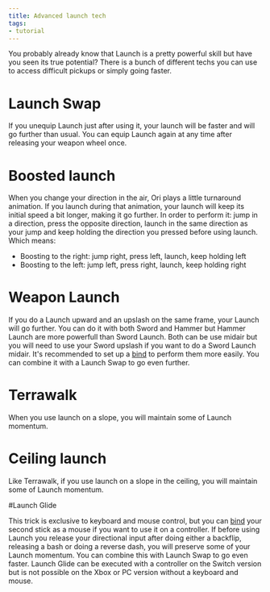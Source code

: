 ```yaml
---
title: Advanced launch tech
tags:
- tutorial
---
```


You probably already know that Launch is a pretty powerful skill but have you seen its true potential? There is a bunch of different techs you can use to access difficult pickups or simply going faster.

# Launch Swap

If you unequip Launch just after using it, your launch will be faster and will go further than usual. You can equip Launch again at any time after releasing your weapon wheel once.

<youtube-video id="hkMq5wMOjy8" />

# Boosted launch

When you change your direction in the air, Ori plays a little turnaround animation. If you launch during that animation, your launch will keep its initial speed a bit longer, making it go further.
In order to perform it: jump in a direction, press the opposite direction, launch in the same direction as your jump and keep holding the direction you pressed before using launch. Which means:
* Boosting to the right: jump right, press left, launch, keep holding left
* Boosting to the left:  jump left, press right, launch, keep holding right

<youtube-video id="zeLow-pN5-I" />

# Weapon Launch

If you do a Launch upward and an upslash on the same frame, your Launch will go further. You can do it with both Sword and Hammer but Hammer Launch are more powerfull than Sword Launch. Both can be use midair but you will need to use your Sword upslash if you want to do a Sword Launch midair. It's recommended to set up a [bind](features/keybinds) to perform them more easily.
You can combine it with a Launch Swap to go even further.

<youtube-video id="7CVboUqFXTs" />

<youtube-video id="EFAdzdzsXL8" />

# Terrawalk

When you use launch on a slope, you will maintain some of Launch momentum.

<youtube-video id="QDljiJoczfs" />

# Ceiling launch

Like Terrawalk, if you use launch on a slope in the ceiling, you will maintain some of Launch momentum.

<youtube-video id="fCEsuef9EUQ" />

#Launch Glide

This trick is exclusive to keyboard and mouse control, but you can [bind](features/keybinds) your second stick as a mouse if you want to use it on a controller.
If before using Launch you release your directional input after doing either a backflip, releasing a bash or doing a reverse dash, you will preserve some of your Launch momentum.
You can combine this with Launch Swap to go even faster.
Launch Glide can be executed with a controller on the Switch version but is not possible on the Xbox or PC version without a keyboard and mouse.

<youtube-video id="aVQNR97Y7cI" />
